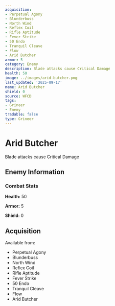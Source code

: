 ```yaml
---
acquisition:
- Perpetual Agony
- Blunderbuss
- North Wind
- Reflex Coil
- Rifle Aptitude
- Fever Strike
- 50 Endo
- Tranquil Cleave
- Flow
- Arid Butcher
armor: 5
category: Enemy
description: Blade attacks cause Critical Damage
health: 50
image: ../images/arid-butcher.png
last_updated: '2025-09-17'
name: Arid Butcher
shield: 0
source: WFCD
tags:
- Grineer
- Enemy
tradable: false
type: Grineer
---
```


# Arid Butcher

Blade attacks cause Critical Damage

## Enemy Information

### Combat Stats

**Health:** 50

**Armor:** 5

**Shield:** 0

## Acquisition

Available from:
- Perpetual Agony
- Blunderbuss
- North Wind
- Reflex Coil
- Rifle Aptitude
- Fever Strike
- 50 Endo
- Tranquil Cleave
- Flow
- Arid Butcher

